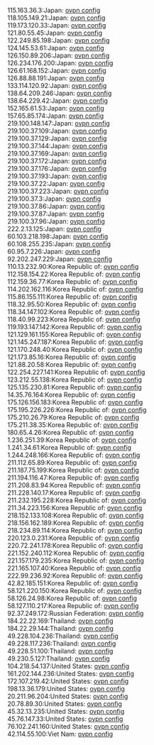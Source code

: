115.163.36.3:Japan: [ovpn config](vpn/115_163_36_3.ovpn)  
118.105.149.21:Japan: [ovpn config](vpn/118_105_149_21.ovpn)  
119.173.120.33:Japan: [ovpn config](vpn/119_173_120_33.ovpn)  
121.80.55.45:Japan: [ovpn config](vpn/121_80_55_45.ovpn)  
122.249.85.198:Japan: [ovpn config](vpn/122_249_85_198.ovpn)  
124.145.53.61:Japan: [ovpn config](vpn/124_145_53_61.ovpn)  
126.150.89.206:Japan: [ovpn config](vpn/126_150_89_206.ovpn)  
126.234.176.200:Japan: [ovpn config](vpn/126_234_176_200.ovpn)  
126.61.168.152:Japan: [ovpn config](vpn/126_61_168_152.ovpn)  
126.88.88.191:Japan: [ovpn config](vpn/126_88_88_191.ovpn)  
133.114.120.92:Japan: [ovpn config](vpn/133_114_120_92.ovpn)  
138.64.209.246:Japan: [ovpn config](vpn/138_64_209_246.ovpn)  
138.64.229.42:Japan: [ovpn config](vpn/138_64_229_42.ovpn)  
152.165.61.53:Japan: [ovpn config](vpn/152_165_61_53.ovpn)  
157.65.85.174:Japan: [ovpn config](vpn/157_65_85_174.ovpn)  
219.100.148.147:Japan: [ovpn config](vpn/219_100_148_147.ovpn)  
219.100.37.109:Japan: [ovpn config](vpn/219_100_37_109.ovpn)  
219.100.37.129:Japan: [ovpn config](vpn/219_100_37_129.ovpn)  
219.100.37.144:Japan: [ovpn config](vpn/219_100_37_144.ovpn)  
219.100.37.169:Japan: [ovpn config](vpn/219_100_37_169.ovpn)  
219.100.37.172:Japan: [ovpn config](vpn/219_100_37_172.ovpn)  
219.100.37.176:Japan: [ovpn config](vpn/219_100_37_176.ovpn)  
219.100.37.193:Japan: [ovpn config](vpn/219_100_37_193.ovpn)  
219.100.37.22:Japan: [ovpn config](vpn/219_100_37_22.ovpn)  
219.100.37.223:Japan: [ovpn config](vpn/219_100_37_223.ovpn)  
219.100.37.3:Japan: [ovpn config](vpn/219_100_37_3.ovpn)  
219.100.37.86:Japan: [ovpn config](vpn/219_100_37_86.ovpn)  
219.100.37.87:Japan: [ovpn config](vpn/219_100_37_87.ovpn)  
219.100.37.96:Japan: [ovpn config](vpn/219_100_37_96.ovpn)  
222.2.13.125:Japan: [ovpn config](vpn/222_2_13_125.ovpn)  
60.103.218.198:Japan: [ovpn config](vpn/60_103_218_198.ovpn)  
60.108.255.235:Japan: [ovpn config](vpn/60_108_255_235.ovpn)  
60.95.7.226:Japan: [ovpn config](vpn/60_95_7_226.ovpn)  
92.202.247.229:Japan: [ovpn config](vpn/92_202_247_229.ovpn)  
110.13.232.90:Korea Republic of: [ovpn config](vpn/110_13_232_90.ovpn)  
112.158.154.22:Korea Republic of: [ovpn config](vpn/112_158_154_22.ovpn)  
112.159.36.77:Korea Republic of: [ovpn config](vpn/112_159_36_77.ovpn)  
114.202.162.116:Korea Republic of: [ovpn config](vpn/114_202_162_116.ovpn)  
115.86.155.111:Korea Republic of: [ovpn config](vpn/115_86_155_111.ovpn)  
118.32.95.50:Korea Republic of: [ovpn config](vpn/118_32_95_50.ovpn)  
118.34.147.102:Korea Republic of: [ovpn config](vpn/118_34_147_102.ovpn)  
118.40.99.223:Korea Republic of: [ovpn config](vpn/118_40_99_223.ovpn)  
119.193.147.142:Korea Republic of: [ovpn config](vpn/119_193_147_142.ovpn)  
121.129.161.155:Korea Republic of: [ovpn config](vpn/121_129_161_155.ovpn)  
121.145.247.187:Korea Republic of: [ovpn config](vpn/121_145_247_187.ovpn)  
121.170.248.40:Korea Republic of: [ovpn config](vpn/121_170_248_40.ovpn)  
121.173.85.16:Korea Republic of: [ovpn config](vpn/121_173_85_16.ovpn)  
121.88.20.58:Korea Republic of: [ovpn config](vpn/121_88_20_58.ovpn)  
122.254.227.141:Korea Republic of: [ovpn config](vpn/122_254_227_141.ovpn)  
123.212.55.138:Korea Republic of: [ovpn config](vpn/123_212_55_138.ovpn)  
125.135.230.81:Korea Republic of: [ovpn config](vpn/125_135_230_81.ovpn)  
14.35.76.164:Korea Republic of: [ovpn config](vpn/14_35_76_164.ovpn)  
175.126.156.183:Korea Republic of: [ovpn config](vpn/175_126_156_183.ovpn)  
175.195.226.226:Korea Republic of: [ovpn config](vpn/175_195_226_226.ovpn)  
175.210.26.79:Korea Republic of: [ovpn config](vpn/175_210_26_79.ovpn)  
175.211.38.35:Korea Republic of: [ovpn config](vpn/175_211_38_35.ovpn)  
180.65.4.26:Korea Republic of: [ovpn config](vpn/180_65_4_26.ovpn)  
1.236.251.39:Korea Republic of: [ovpn config](vpn/1_236_251_39.ovpn)  
1.241.34.61:Korea Republic of: [ovpn config](vpn/1_241_34_61.ovpn)  
1.244.248.166:Korea Republic of: [ovpn config](vpn/1_244_248_166.ovpn)  
211.112.65.89:Korea Republic of: [ovpn config](vpn/211_112_65_89.ovpn)  
211.187.75.199:Korea Republic of: [ovpn config](vpn/211_187_75_199.ovpn)  
211.194.116.47:Korea Republic of: [ovpn config](vpn/211_194_116_47.ovpn)  
211.208.83.94:Korea Republic of: [ovpn config](vpn/211_208_83_94.ovpn)  
211.228.140.17:Korea Republic of: [ovpn config](vpn/211_228_140_17.ovpn)  
211.232.195.228:Korea Republic of: [ovpn config](vpn/211_232_195_228.ovpn)  
211.34.223.156:Korea Republic of: [ovpn config](vpn/211_34_223_156.ovpn)  
218.152.133.108:Korea Republic of: [ovpn config](vpn/218_152_133_108.ovpn)  
218.156.162.189:Korea Republic of: [ovpn config](vpn/218_156_162_189.ovpn)  
218.234.89.114:Korea Republic of: [ovpn config](vpn/218_234_89_114.ovpn)  
220.123.0.231:Korea Republic of: [ovpn config](vpn/220_123_0_231.ovpn)  
220.72.241.178:Korea Republic of: [ovpn config](vpn/220_72_241_178.ovpn)  
221.152.240.112:Korea Republic of: [ovpn config](vpn/221_152_240_112.ovpn)  
221.157.179.235:Korea Republic of: [ovpn config](vpn/221_157_179_235.ovpn)  
221.165.107.40:Korea Republic of: [ovpn config](vpn/221_165_107_40.ovpn)  
222.99.236.92:Korea Republic of: [ovpn config](vpn/222_99_236_92.ovpn)  
42.82.185.151:Korea Republic of: [ovpn config](vpn/42_82_185_151.ovpn)  
58.121.220.150:Korea Republic of: [ovpn config](vpn/58_121_220_150.ovpn)  
58.126.24.98:Korea Republic of: [ovpn config](vpn/58_126_24_98.ovpn)  
58.127.110.217:Korea Republic of: [ovpn config](vpn/58_127_110_217.ovpn)  
92.37.249.172:Russian Federation: [ovpn config](vpn/92_37_249_172.ovpn)  
184.22.22.169:Thailand: [ovpn config](vpn/184_22_22_169.ovpn)  
184.22.29.144:Thailand: [ovpn config](vpn/184_22_29_144.ovpn)  
49.228.104.236:Thailand: [ovpn config](vpn/49_228_104_236.ovpn)  
49.228.117.236:Thailand: [ovpn config](vpn/49_228_117_236.ovpn)  
49.228.51.100:Thailand: [ovpn config](vpn/49_228_51_100.ovpn)  
49.230.5.127:Thailand: [ovpn config](vpn/49_230_5_127.ovpn)  
104.218.54.137:United States: [ovpn config](vpn/104_218_54_137.ovpn)  
161.202.144.236:United States: [ovpn config](vpn/161_202_144_236.ovpn)  
172.107.219.42:United States: [ovpn config](vpn/172_107_219_42.ovpn)  
198.13.36.179:United States: [ovpn config](vpn/198_13_36_179.ovpn)  
20.211.96.204:United States: [ovpn config](vpn/20_211_96_204.ovpn)  
20.78.89.30:United States: [ovpn config](vpn/20_78_89_30.ovpn)  
45.32.13.235:United States: [ovpn config](vpn/45_32_13_235.ovpn)  
45.76.147.33:United States: [ovpn config](vpn/45_76_147_33.ovpn)  
76.102.241.160:United States: [ovpn config](vpn/76_102_241_160.ovpn)  
42.114.55.100:Viet Nam: [ovpn config](vpn/42_114_55_100.ovpn)  
